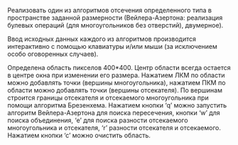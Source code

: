 Реализовать один из алгоритмов отсечения определенного типа в пространстве заданной размерности (Вейлера-Азертона: реализация булевых операций (для многоугольников без отверстий), двумерное).

Ввод исходных данных каждого из алгоритмов производится интерактивно с помощью клавиатуры и/или мыши (за исключением особо оговоренных случаев).

Определена область пикселов 400*400. Центр области всегда остается в центре окна при изменении его размера. Нажатием ЛКМ по области можно добавлять точки (вершины многоугольника), нажатием ПКМ по области можно добавлять точки (вершины отсекателя). По вершинам строится границы отсекателя и отсекаемого многоугольника при помощи алгоритма Брезенхема. Нажатием кнопки ‘q’ можно запустить алгоритм Вейлера-Азертона для поиска пересечения, кнопки ‘w’ для поиска объединения, ‘e’ для поиска разности отсекаемого многоугольника и отсекателя, ‘r’ разности отсекателя и отсекаемого. Нажатием кнопки ‘с’ можно очистить область.